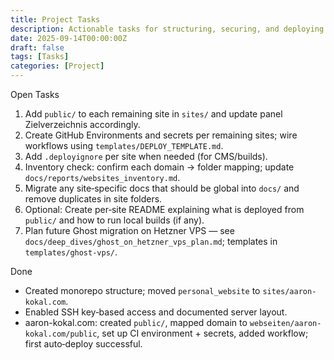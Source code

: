 ```yaml
---
title: Project Tasks
description: Actionable tasks for structuring, securing, and deploying the websites monorepo.
date: 2025-09-14T00:00:00Z
draft: false
tags: [Tasks]
categories: [Project]
---
```


Open Tasks
1. Add `public/` to each remaining site in `sites/` and update panel Zielverzeichnis accordingly.
2. Create GitHub Environments and secrets per remaining sites; wire workflows using `templates/DEPLOY_TEMPLATE.md`.
3. Add `.deployignore` per site when needed (for CMS/builds).
4. Inventory check: confirm each domain → folder mapping; update `docs/reports/websites_inventory.md`.
5. Migrate any site‑specific docs that should be global into `docs/` and remove duplicates in site folders.
6. Optional: Create per‑site README explaining what is deployed from `public/` and how to run local builds (if any).
7. Plan future Ghost migration on Hetzner VPS — see `docs/deep_dives/ghost_on_hetzner_vps_plan.md`; templates in `templates/ghost-vps/`.

Done
- Created monorepo structure; moved `personal_website` to `sites/aaron-kokal.com`.
- Enabled SSH key‑based access and documented server layout.
- aaron-kokal.com: created `public/`, mapped domain to `webseiten/aaron-kokal.com/public`, set up CI environment + secrets, added workflow; first auto‑deploy successful.
